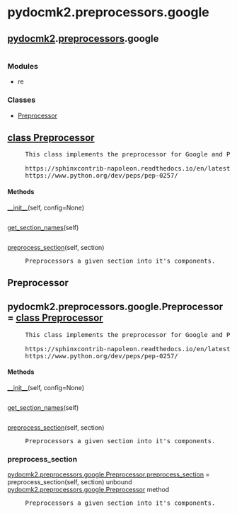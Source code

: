 <h1 id="pydocmk2.preprocessors.google">pydocmk2.preprocessors.google</h1>

<h2><a href="./pydocmk2.html">pydocmk2</a>.<a href="./pydocmk2.preprocessors.html">preprocessors</a>.google</h2> <div class="module">  <div class="docstring">
<pre class="doc"></pre>
</div>  <div class="modules"><h3>Modules</h3><ul class="list"><li>re</li></ul></div>  <div class="classes"><h3>Classes</h3><ul class="tree"><li><span class="class-name"><a href="./pydocmk2.preprocessors.google.html#Preprocessor">Preprocessor</a></span></li></ul><dl class="classes"><dt class="class"><h2><a name="Preprocessor" href="#Preprocessor">class <span class="class-name">Preprocessor</span></a></h2></dt><dd class="class"><dd>

<pre class="doc">This class implements the preprocessor for Google and PEP 257 docstrings.

https://sphinxcontrib-napoleon.readthedocs.io/en/latest/example_google.html
https://www.python.org/dev/peps/pep-0257/</pre>

</dd><h4 class="head-methods">Methods </h4><dl class="function"><dt><a name="Preprocessor-__init__" href="#Preprocessor-__init__"><span class="function-name">__init__</span></a><span class="argspec">(self, config<span class="parameter-default">=None</span>)</span></dt><dd>
<pre class="doc"></pre>
</dd></dl>
<dl class="function"><dt><a name="Preprocessor-get_section_names" href="#Preprocessor-get_section_names"><span class="function-name">get_section_names</span></a><span class="argspec">(self)</span></dt><dd>
<pre class="doc"></pre>
</dd></dl>
<dl class="function"><dt><a name="Preprocessor-preprocess_section" href="#Preprocessor-preprocess_section"><span class="function-name">preprocess_section</span></a><span class="argspec">(self, section)</span></dt><dd>
<pre class="doc">Preprocessors a given section into it's components.</pre>
</dd></dl>
</dd></dl></div></div>
<h2 id="pydocmk2.preprocessors.google.Preprocessor">Preprocessor</h2>

<dt class="class"><h2><span class="class-name">pydocmk2.preprocessors.google.Preprocessor</span> = <a name="pydocmk2.preprocessors.google.Preprocessor" href="#pydocmk2.preprocessors.google.Preprocessor">class Preprocessor</a></h2></dt><dd class="class"><dd>

<pre class="doc">This class implements the preprocessor for Google and PEP 257 docstrings.

https://sphinxcontrib-napoleon.readthedocs.io/en/latest/example_google.html
https://www.python.org/dev/peps/pep-0257/</pre>

</dd><h4 class="head-methods">Methods </h4><dl class="function"><dt><a name="Preprocessor-__init__" href="#Preprocessor-__init__"><span class="function-name">__init__</span></a><span class="argspec">(self, config<span class="parameter-default">=None</span>)</span></dt><dd>
<pre class="doc"></pre>
</dd></dl>
<dl class="function"><dt><a name="Preprocessor-get_section_names" href="#Preprocessor-get_section_names"><span class="function-name">get_section_names</span></a><span class="argspec">(self)</span></dt><dd>
<pre class="doc"></pre>
</dd></dl>
<dl class="function"><dt><a name="Preprocessor-preprocess_section" href="#Preprocessor-preprocess_section"><span class="function-name">preprocess_section</span></a><span class="argspec">(self, section)</span></dt><dd>
<pre class="doc">Preprocessors a given section into it's components.</pre>
</dd></dl>
</dd>
<h3 id="pydocmk2.preprocessors.google.Preprocessor.preprocess_section">preprocess_section</h3>

<dl class="function"><dt><a name="-pydocmk2.preprocessors.google.Preprocessor.preprocess_section" href="#-pydocmk2.preprocessors.google.Preprocessor.preprocess_section"><span class="function-name">pydocmk2.preprocessors.google.Preprocessor.preprocess_section</span></a> = preprocess_section<span class="argspec">(self, section)</span><span class="note"> unbound <a href="./pydocmk2.preprocessors.google.html#Preprocessor">pydocmk2.preprocessors.google.Preprocessor</a> method</span></dt><dd>
<pre class="doc">Preprocessors a given section into it's components.</pre>
</dd></dl>

